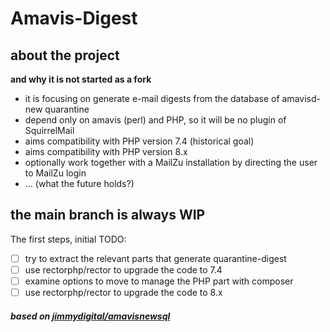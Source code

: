 # Amavis-Digest
## about the project
**and why it is not started as a fork**
- it is focusing on generate e-mail digests from the database of amavisd-new quarantine
- depend only on amavis (perl) and PHP, so it will be no plugin of SquirrelMail
- aims compatibility with PHP version 7.4 (historical goal)
- aims compatibility with PHP version 8.x
- optionally work together with a MailZu installation by directing the user to MailZu login
- ... (what the future holds?)

## the main branch is always WIP
The first steps, initial TODO:
- [ ] try to extract the relevant parts that generate quarantine-digest
- [ ] use rectorphp/rector to upgrade the code to 7.4
- [ ] examine options to move to manage the PHP part with composer
- [ ] use rectorphp/rector to upgrade the code to 8.x

##### based on [jimmydigital/amavisnewsql](https://github.com/jimmydigital/amavisnewsql)
